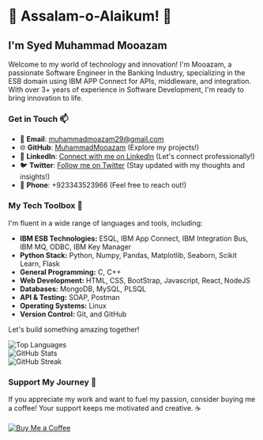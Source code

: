 <!-- Introduction -->
# 👋 Assalam-o-Alaikum! 🚀
## I'm Syed Muhammad Mooazam

Welcome to my world of technology and innovation! I'm Mooazam, a passionate Software Engineer in the Banking Industry, specializing in the ESB domain using IBM APP Connect for APIs, middleware, and integration. With over 3+ years of experience in Software Development, I'm ready to bring innovation to life.

<!-- Contact Information -->
### Get in Touch 📫
- 📧 **Email**: [muhammadmoazam29@gmail.com](mailto:muhammadmoazam29@gmail.com) <br>
- 🌐 **GitHub**: [MuhammadMooazam](https://github.com/MuhammadMooazam) (Explore my projects!) <br>
- 🌟 **LinkedIn**: [Connect with me on LinkedIn](https://www.linkedin.com/in/mooazam/) (Let's connect professionally!) <br>
- 🐦 **Twitter**: [Follow me on Twitter](https://twitter.com/SMMooazam) (Stay updated with my thoughts and insights!) <br>
- 📱 **Phone**:  +923343523966 (Feel free to reach out!)

<!-- Tech Toolbox -->
### My Tech Toolbox 🧰
I'm fluent in a wide range of languages and tools, including:
- **IBM ESB Technologies:** ESQL, IBM App Connect, IBM Integration Bus, IBM MQ, ODBC, IBM Key Manager
- **Python Stack:** Python, Numpy, Pandas, Matplotlib, Seaborn, Scikit Learn, Flask
- **General Programming:** C, C++
- **Web Development:** HTML, CSS, BootStrap, Javascript, React, NodeJS
- **Databases:** MongoDB, MySQL, PLSQL
- **API & Testing:** SOAP, Postman
- **Operating Systems:** Linux
- **Version Control:** Git, and GitHub

Let's build something amazing together!

<!-- GitHub Stats -->
![Top Languages](https://github-readme-stats.vercel.app/api/top-langs?username=muhammadmooazam&hide_progress=true&theme=cobalt) <br>
![GitHub Stats](https://github-readme-stats.vercel.app/api?username=muhammadmooazam&show_icons=true&locale=en&theme=cobalt) <br>
![GitHub Streak](https://github-readme-streak-stats.herokuapp.com/?user=muhammadmooazam&theme=cobalt)

<!-- Support My Journey -->
### Support My Journey 🚀
If you appreciate my work and want to fuel my passion, consider buying me a coffee! Your support keeps me motivated and creative. ☕ <br> <br>
[![Buy Me a Coffee](https://cdn.buymeacoffee.com/buttons/v2/default-yellow.png)](https://www.buymeacoffee.com/smmooazam)


